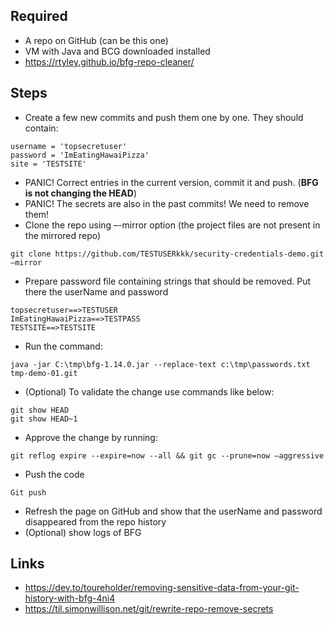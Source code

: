 ## Required
- A repo on GitHub (can be this one)
- VM with Java and BCG downloaded installed
- https://rtyley.github.io/bfg-repo-cleaner/

## Steps
- Create a few new commits and push them one by one. They should contain:
```
username = 'topsecretuser'
password = 'ImEatingHawaiPizza'
site = 'TESTSITE'
```
- PANIC! Correct entries in the current version, commit it and push. (**BFG is not changing the HEAD**)
- PANIC! The secrets are also in the past commits! We need to remove them!
- Clone the repo using –-mirror option (the project files are not present in the mirrored repo)
```
git clone https://github.com/TESTUSERkkk/security-credentials-demo.git –mirror
```
- Prepare password file containing strings that should be removed. Put there the userName and password
```
topsecretuser==>TESTUSER
ImEatingHawaiPizza==>TESTPASS
TESTSITE==>TESTSITE
```
- Run the command:
```
java -jar C:\tmp\bfg-1.14.0.jar --replace-text c:\tmp\passwords.txt tmp-demo-01.git
```
- (Optional) To validate the change use commands like below:
```
git show HEAD
git show HEAD~1
```
- Approve the change by running:
```
git reflog expire --expire=now --all && git gc --prune=now –aggressive
```
- Push the code
```
Git push
```
- Refresh the page on GitHub and show that the userName and password disappeared from the repo history
- (Optional) show logs of BFG

## Links
- https://dev.to/toureholder/removing-sensitive-data-from-your-git-history-with-bfg-4ni4
- https://til.simonwillison.net/git/rewrite-repo-remove-secrets
